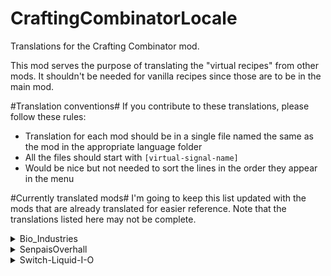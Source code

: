 # CraftingCombinatorLocale
Translations for the Crafting Combinator mod.

This mod serves the purpose of translating the "virtual recipes" from other mods. It shouldn't be needed for vanilla recipes since those are to be in the main mod.

#Translation conventions#
If you contribute to these translations, please follow these rules:

- Translation for each mod should be in a single file named the same as the mod in the appropriate language folder
- All the files should start with `[virtual-signal-name]`
- Would be nice but not needed to sort the lines in the order they appear in the menu

#Currently translated mods#
I'm going to keep this list updated with the mods that are already translated for easier reference.
Note that the translations listed here may not be complete.

<details>
<summary>Bio_Industries</summary>
en
cs
</details>
<details>
<summary>SenpaisOverhall</summary>
en
cs
</details>
<details>
<summary>Switch-Liquid-I-O</summary>
en
</details>
